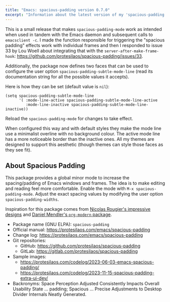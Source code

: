 ```yaml
---
title: "Emacs: spacious-padding version 0.7.0"
excerpt: "Information about the latest version of my 'spacious-padding' package for GNU Emacs."
---
```


This is a small release that makes `spacious-padding-mode` work as
intended when used in tandem with the Emacs daemon and subsequent
calls to `emacsclient -c`. I made the function responsible for
triggering the "spacious padding" effects work with individual frames
and then I responded to issue 33 by Lou Woell about integrating that
with the `server-after-make-frame-hook`: <https://github.com/protesilaos/spacious-padding/issues/33>.

Additionally, the package now defines two faces that can be used to
configure the user option `spacious-padding-subtle-mode-line` (read
its documentation string for all the possible values it accepts).

Here is how they can be set (default value is `nil`):

```elisp
(setq spacious-padding-subtle-mode-line
      '( :mode-line-active spacious-padding-subtle-mode-line-active
         :mode-line-inactive spacious-padding-subtle-mode-line-inactive))
```

Reload the `spacious-padding-mode` for changes to take effect.

When configured this way and with default styles they make the mode
line use a minimalist overline with no background colour. The active
mode line has a more noticeable border than the inactive ones. All my
themes are designed to support this aesthetic (though themes can style
those faces as they see fit).

## About Spacious Padding

This package provides a global minor mode to increase the
spacing/padding of Emacs windows and frames.  The idea is to make
editing and reading feel more comfortable.  Enable the mode with `M-x
spacious-padding-mode`.  Adjust the exact spacing values by modifying
the user option `spacious-padding-widths`.

Inspiration for this package comes from [Nicolas Rougier's impressive
designs](https://github.com/rougier) and [Daniel Mendler's
`org-modern` package](https://github.com/minad/org-modern).

+ Package name (GNU ELPA): `spacious-padding`
+ Official manual: <https://protesilaos.com/emacs/spacious-padding>
+ Change log: <https://protesilaos.com/emacs/spacious-padding>
+ Git repositories:
  + GitHub: <https://github.com/protesilaos/spacious-padding>
  + GitLab: <https://gitlab.com/protesilaos/spacious-padding>
+ Sample images:
  - <https://protesilaos.com/codelog/2023-06-03-emacs-spacious-padding/>
  - <https://protesilaos.com/codelog/2023-11-15-spacious-padding-extra-ui-dev/>
+ Backronyms: Space Perception Adjusted Consistently Impacts Overall
  Usability State ... padding; Spacious ... Precise Adjustments to
  Desktop Divider Internals Neatly Generated.

